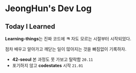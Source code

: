 # JeongHun's Dev Log

## Today I Learned

**Learning-things**는 진짜 코드에 **ㅋ** 자도 모르는 시절부터 시작되었다.

점차 배우고 알아가고 깨닫는 일이 많아지는 것을 빠짐없이 기록하자.

- **42-seoul** 본 과정도 못 가보고 탈락함 `20.11`
- 포기하지 않고 **codestates** 시작 `21.01`